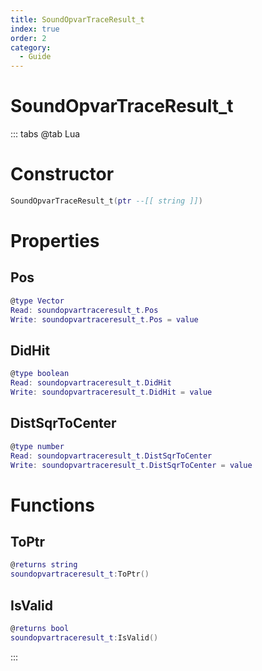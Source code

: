 ```yaml
---
title: SoundOpvarTraceResult_t
index: true
order: 2
category:
  - Guide
---
```


# SoundOpvarTraceResult_t

::: tabs
@tab Lua
# Constructor
```lua
SoundOpvarTraceResult_t(ptr --[[ string ]])
```
# Properties
## Pos 
```lua
@type Vector
Read: soundopvartraceresult_t.Pos
Write: soundopvartraceresult_t.Pos = value
```
## DidHit 
```lua
@type boolean
Read: soundopvartraceresult_t.DidHit
Write: soundopvartraceresult_t.DidHit = value
```
## DistSqrToCenter 
```lua
@type number
Read: soundopvartraceresult_t.DistSqrToCenter
Write: soundopvartraceresult_t.DistSqrToCenter = value
```
# Functions
## ToPtr
```lua
@returns string
soundopvartraceresult_t:ToPtr()
```
## IsValid
```lua
@returns bool
soundopvartraceresult_t:IsValid()
```

:::